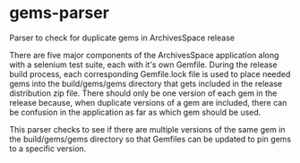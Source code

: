 # gems-parser
Parser to check for duplicate gems in ArchivesSpace release

There are five major components of the ArchivesSpace application along with a selenium test suite, each with it's own Gemfile.
During the release build process, each corresponding Gemfile.lock file is used to place needed gems into the build/gems/gems directory that gets included in the release distribution zip file.
There should only be one version of each gem in the release because, when duplicate versions of a gem are included, there can be confusion in the application as far as which gem should be used.

This parser checks to see if there are multiple versions of the same gem in the build/gems/gems directory so that Gemfiles can be updated to pin gems to a specific version.
